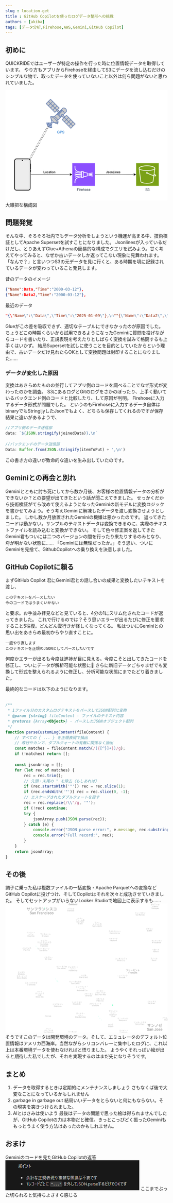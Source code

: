 ```yaml
---
slug : location-get
title : GitHub Copilotを使ったログデータ整形への挑戦
authors : [akiba]
tags: [データ分析,Firehose,AWS,Gemini,GitHub Copilot]
---
```


## 初めに

QUICKRIDEではユーザーが特定の操作を行った時に位置情報データを取得しています。
やり方もアプリからFirehoseを経由してS3にデータを流し込むだけのシンプルな物で、取ったデータを使っていないこと以外は何ら問題がないと思われていました。

![LocationData](./location-get-system.png "大雑把が過ぎる図")
大雑把な構成図

## 問題発覚

そんな中、そろそろ社内でもデータ分析をしようという機運が高まる中、技術検証としてApache Supersetを試すことになりました。
Jsonlinesが入っているだけだし、とりあえずGlue+Athenaの簡易的な構成でクエリを試みよう。甘く考えてやってみると、なぜか古いデータしか返ってこない現象に見舞われます。
「なんで？」と言いつつS3の元データを見に行くと、ある時期を境に記録されているデータが変わっていること発見します。

昔のデータのイメージ

```Json
{"Name":Data,"Time":"2000-03-12"},
{"Name":Data2,"Time":"2000-03-12"},
```

最近のデータ

```Json
"{\"Name\":\"Data\",\"Time\":\"2025-01-09\"},\n""{\"Name\":\"Data2\",\"Time\":\"2025-01-09\"},\n"
```

Glueがこの差を吸収できず、適切なテーブルにできなかったのが原因でした。
ちょうどこの時期くらいから試用できるようになったGeminiに質問を投げながらコードを書いたり、正規表現を考えたりとしばらく変換を試みて格闘するも上手くはいかず。
結局Supersetを試しに使うことを目的としていたからという理由で、古いデータだけ見れたらOKとして変換問題は封印することになりました……

### データが変化した原因

変換はあきらめたものの並行してアプリ側のコードを調べることでなぜ形式が変わったのかを調査。
S3にあるログとGitのログをさかのぼったり、上手く動いているバックエンド側のコードと比較したり、して原因が判明。
Firehoseに入力するデータ形式が問題でした。
というのもFirehoseに入力するデータ自体はbinaryでもStringijyしたJsonでもよく、どちらも保存してくれるのですが保存結果に違いがあるようで、

```JavaScript
//アプリ側のデータ送信部
data: `${JSON.stringify(joinedData)},\n`

//バックエンドのデータ送信部
Data: Buffer.from(JSON.stringify(itemToPut) + ',\n') 

```

この書き方の違いが致命的な違いを生み出していたのです。

## Geminiとの再会と別れ

Geminiとともに討ち死にしてから数か月後、お客様の位置情報データの分析ができないか？との要望が出てきたという話が聞こえてきました。
せっかくだから技術検証がてら改めて使えるようになったGeminiの新モデルに変換ロジックを書かせてみよう。そう考えGeminiに解凍したデータを渡し変換させようとしました。
しかし数か月放置されたGeminiの機嫌は悪かったのです。
返ってきたコードは動かない。サンプルのテキストデータは変換できるのに、実際のテキストファイルを読み込むと変換ができない。
そして色々修正案を返してきたGemini君もついには二つのバージョンの間を行ったり来たりするのみとなり、埒が明かない状態に……
「Geminiには無理だったか。」そう思い、ついにGeminiを見捨て、GithubCopilotへの乗り換えを決意しました。

## GitHub Copilotに頼る

まずGitHub Copilot 君にGemini君との話し合いの成果と変換したいテキストを渡し、

```Prompt
このテキストをパースしたい
今のコードではうまくいかない
```

と要求。お手並み拝見などと見ていると、4分の1にスリム化されたコードが返ってきました。
これで行けるのでは？そう思いエラーが出るたびに修正を要求すること5往復。どんどん雲行きが怪しくなってくる。
私はついにGeminiとの思い出をあきらめ最初からやり直すことに。

```Prompt
一度やり直します
このテキストを正規のJSONとしてパースしたいです
```

何度かエラーが出るも今度は進捗が目に見える。今度こそと出してきたコードを修正し、ついにデータが解析可能な状態に🎉
さらに新旧データごちゃまぜでも変換して形式を整えられるように修正し、分析可能な状態にまでたどり着きました。

最終的なコードは以下のようになります。

```JavaScript

/**
 * 1ファイル分のカスタムログテキストをパースしてJSON配列に変換
 * @param {string} fileContent - ファイルのテキスト内容
 * @returns {Array<Object>} - パースしたJSONオブジェクト配列
 */
function parseCustomLogContent(fileContent) {
    // すべての { ... } を正規表現で抽出
    // 改行やカンマ、ダブルクォートの有無に関係なく抽出
    const matches = fileContent.match(/({[^}]+})/g);
    if (!matches) return [];

    const jsonArray = [];
    for (let rec of matches) {
        rec = rec.trim();
        // 先頭・末尾の " を除去（もしあれば）
        if (rec.startsWith('"')) rec = rec.slice(1);
        if (rec.endsWith('"')) rec = rec.slice(0, -1);
        // エスケープされたダブルクォートを戻す
        rec = rec.replace(/\\"/g, '"');
        if (!rec) continue;
        try {
            jsonArray.push(JSON.parse(rec));
        } catch (e) {
            console.error("JSON parse error:", e.message, rec.substring(0, 100));
            console.error("Full record:", rec);
        }
    }
    return jsonArray;
}
```

## その後

調子に乗った私は複数ファイルの一括変換・Apache Parquetへの変換などGitHub Copilotに投げつけ、そしてCopilotはそれを次々と成功させていきました。
そしてセットアップがいらないLooker Studioで地図上に表示するも……
![アメリカにいる](./in-america!.png "アメリカにいる！")
そうですこのデータは開発環境のデータ。そして、エミュレータのデフォルト位置情報はアメリカ西海岸。当然ながらシリコンバレーに集中したログに、これ以上は本番環境データを使わなければと悟りました。
ようやくそれっぽい絵が出ると期待した私でしたが、それを実現するのはまだ先になりそうです。

## まとめ

1. データを取得するときは定期的にメンテナンスしましょう
さもなくば後で大変なことになっているかもしれません
2. garbage in garbage out
結局いいデータをとらないと何にもならない。その現実を突きつけられました。
3. AIとはさみは使いよう
最後はデータの問題で思った絵は得られませんでしたが、GitHub Copilotの力は本物だと確信。きっとこっぴどく振ったGeminiももっとうまく使う方法はあったのかもしれません。

## おまけ

Geminiのコードを見たGitHub Copilotの返答
![切れ味が鋭い](./answer-of-github-copilot.png "真っ二つ")
ここまでぶった切られると気持ちよさすら感じる
